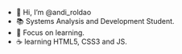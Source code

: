 - 🎈 Hi, I’m @andi_roldao
- 📚 Systems Analysis and Development Student.
- 🧐 Focus on learning.
-  ☕ learning HTML5, CSS3 and JS.
